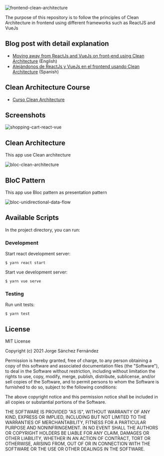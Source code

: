 ![frontend-clean-architecture](https://user-images.githubusercontent.com/5593590/118298368-aa221880-b4df-11eb-96d7-e72bfbecee62.png)


The purpose of this repository is to follow the principles of Clean Architecture in frontend using different frameworks such as ReactJS and VueJs

## Blog post with detail explanation

* [Moving away from ReactJs and VueJs on front-end using Clean Architecture](https://xurxodev.medium.com/frontend-clean-architecture-ca2592bd9d58) (English)
* [Alejándonos de ReactJs y VueJs en el frontend  usando Clean Architecture](https://xurxodev.com/frontend-clean_architecture) (Spanish)

## Clean Architecture Course

* [Curso Clean Architecture](https://xurxodev.com/curso-clean-architecture)

## Screenshots

![shopping-cart-react-vue](https://user-images.githubusercontent.com/5593590/118297753-ddb07300-b4de-11eb-8ec9-23c3a14d1883.png)


## Clean Architecture

This app use Clean architecture

![bloc-clean-architecture](https://user-images.githubusercontent.com/5593590/82728951-03ec6a00-9cf4-11ea-8557-011a3dea7804.png)

## BloC Pattern

This app use Bloc pattern as presentation pattern

![bloc-unidirectional-data-flow](https://user-images.githubusercontent.com/5593590/118929889-6008bf00-b945-11eb-865a-1ca3df8d618e.png)


## Available Scripts

In the project directory, you can run:

### Development

Start react development server:
```
$ yarn react start
```

Start vue development server:
```
$ yarn vue serve
```

### Testing

Run unit tests:

```
$ yarn test
```

## License

MIT License

Copyright (c) 2021 Jorge Sánchez Fernández

Permission is hereby granted, free of charge, to any person obtaining a copy
of this software and associated documentation files (the "Software"), to deal
in the Software without restriction, including without limitation the rights
to use, copy, modify, merge, publish, distribute, sublicense, and/or sell
copies of the Software, and to permit persons to whom the Software is
furnished to do so, subject to the following conditions:

The above copyright notice and this permission notice shall be included in all
copies or substantial portions of the Software.

THE SOFTWARE IS PROVIDED "AS IS", WITHOUT WARRANTY OF ANY KIND, EXPRESS OR
IMPLIED, INCLUDING BUT NOT LIMITED TO THE WARRANTIES OF MERCHANTABILITY,
FITNESS FOR A PARTICULAR PURPOSE AND NONINFRINGEMENT. IN NO EVENT SHALL THE
AUTHORS OR COPYRIGHT HOLDERS BE LIABLE FOR ANY CLAIM, DAMAGES OR OTHER
LIABILITY, WHETHER IN AN ACTION OF CONTRACT, TORT OR OTHERWISE, ARISING FROM,
OUT OF OR IN CONNECTION WITH THE SOFTWARE OR THE USE OR OTHER DEALINGS IN THE
SOFTWARE.


